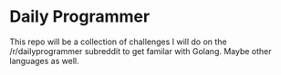 
# Daily Programmer

This repo will be a collection of challenges I will do on the /r/dailyprogrammer subreddit to get familar with Golang. Maybe other languages as well.
